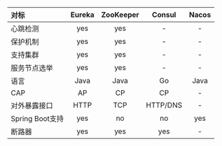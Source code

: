 ## 


对标 | Eureka | ZooKeeper | Consul | Nacos |
| :-- | :-----: | :------: | :------: | :------: |
心跳检测 | yes | yes | - | - |
保护机制 | yes | yes | - | - |
支持集群 | yes | yes | - | - |
服务节点选举 | yes | yes | - | - |
语言 | Java | Java | Go | Java |
CAP | AP | CP | CP | - |
对外暴露接口 | HTTP | TCP | HTTP/DNS | - |
Spring Boot支持 | yes | no | no | yes |
断路器 | yes | yes | yes | - |